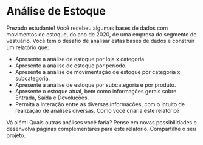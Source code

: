 # Análise de Estoque

Prezado estudante!
Você recebeu algumas bases de dados com movimentos de estoque, do ano de 2020, de uma empresa do segmento de vestuário.
Você tem o desafio de analisar estas bases de dados e construir um relatório que:
- Apresente a análise de estoque por loja x categoria.
-	Apresente a análise de estoque por período.
-	Apresente a análise de movimentação de estoque por categoria x subcategoria.
-	Apresente a análise de estoque por subcategoria e por produto.
-	Apresente o estoque atual, bem como informações gerais sobre Entrada, Saída e Devoluções.
-	Permita a interação entre as diversas informações, com o intuito de realização de análises diversas.
Como você criaria este relatório?

Vá além!
Quais outras análises você faria? Pense em novas possibilidades e desenvolva páginas complementares para este relatório. Compartilhe o seu projeto.
